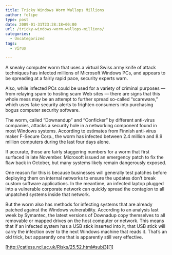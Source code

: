 ```yaml
---
title: Tricky Windows Worm Wallops Millions
author: felipe
type: post
date: 2009-01-31T23:28:18+00:00
url: /tricky-windows-worm-wallops-millions/
categories:
  - Uncategorized
tags:
  - virus

---
```

A sneaky computer worm that uses a virtual Swiss army knife of attack techniques has infected millions of Microsoft Windows PCs, and appears to be spreading at a fairly rapid pace, security experts warn.

Also, while infected PCs could be used for a variety of criminal purposes &#8212; from relaying spam to hosting scam Web sites &#8212; there are signs that this whole mess may be an attempt to further spread so-called &#8220;scareware,&#8221; which uses fake security alerts to frighten consumers into purchasing bogus computer security software.

The worm, called &#8220;Downandup&#8221; and &#8220;Conficker&#8221; by different anti-virus companies, attacks a security hole in a networking component found in most Windows systems. According to estimates from Finnish anti-virus maker F-Secure Corp., the worm has infected between 2.4 million and 8.9 million computers during the last four days alone.

If accurate, those are fairly staggering numbers for a worm that first surfaced in late November. Microsoft issued an emergency patch to fix the flaw back in October, but many systems likely remain dangerously exposed.

One reason for this is because businesses will generally test patches before deploying them on internal networks to ensure the updates don&#8217;t break custom software applications. In the meantime, an infected laptop plugged into a vulnerable corporate network can quickly spread the contagion to all unpatched systems inside that network.

But the worm also has methods for infecting systems that are already patched against the Windows vulnerability. According to an analysis last week by Symantec, the latest versions of Downadup copy themselves to all removable or mapped drives on the host computer or network. This means that if an infected system has a USB stick inserted into it, that USB stick will carry the infection over to the next Windows machine that reads it. That&#8217;s an old trick, but apparently one that is apparently still very effective.

[http://catless.ncl.ac.uk/Risks/25.52.html#subj3][1]

 [1]: http://voices.washingtonpost.com/securityfix/2009/01/tricky_windows_worm_wallops_mi.html